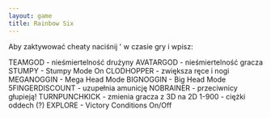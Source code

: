 ```yaml
---
layout: game
title: Rainbow Six
---
```


Aby zaktywować cheaty naciśnij ' w czasie gry i wpisz:

TEAMGOD 	- nieśmiertelność drużyny
AVATARGOD 	- nieśmiertelność gracza
STUMPY 		- Stumpy Mode On
CLODHOPPER 	- zwiększa ręce i nogi
MEGANOGGIN 	- Mega Head Mode
BIGNOGGIN 	- Big Head Mode
5FINGERDISCOUNT	- uzupełnia amunicję
NOBRAINER 	- przeciwnicy głupieją!
TURNPUNCHKICK	- zmienia gracza z 3D na 2D
1-900 		- ciężki oddech (?)
EXPLORE 	- Victory Conditions On/Off
